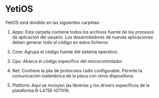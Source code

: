 # YetiOS
YetiOS está dividido en las siguientes carpetas:

1.	Apps: Esta carpeta contiene todos los archivos fuente de los procesos de aplicación del usuario. Los desarrolladores de nuevas aplicaciones deben generar todo el código en estos ficheros.

2.	Core: Agrupa el código fuente del sistema operativo.

3.	Cpu: Abarca el código específico del microcontrolador.

4.	Net: Contiene la pila de protocolos radio configurable. Permite la comunicación inalámbrica de la placa con otros dispositivos.

5.	Platform: Aquí se incluyen las librerías y los drivers  específicos de la plataforma B-L475E-IOT01A. 
